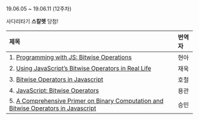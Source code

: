 19.06.05 ~ 19.06.11 (12주차)

사다리타기 **스칼렛** 당첨!

|   제목   | 번역자  |
| :-------- | :------ |
| 1. [Programming with JS: Bitwise Operations](https://hackernoon.com/programming-with-js-bitwise-operations-393eb0745dc4)| 현아 |
| 2. [Using JavaScript’s Bitwise Operators in Real Life](https://codeburst.io/using-javascript-bitwise-operators-in-real-life-f551a731ff5)| 재욱 |
| 3. [Bitwise Operators in Javascript](https://github.com/Lee-hyuna/33-js-concepts-kr/wiki/Bitwise-Operators-in-Javascript)| 호철 |
| 4. [JavaScript: Bitwise Operators](https://www.w3resource.com/javascript/operators/bitwise-operator.php)| 용관 |
| 5. [A Comprehensive Primer on Binary Computation and Bitwise Operators in Javascript](https://medium.com/techtrument/a-comprehensive-primer-on-binary-computation-and-bitwise-operators-in-javascript-81acf8341f04)| 승민 |